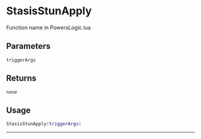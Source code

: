 # StasisStunApply
Function name in PowersLogic.lua
## Parameters
`triggerArgs`
## Returns
`none`
## Usage
```lua
StasisStunApply(triggerArgs)
```
---
